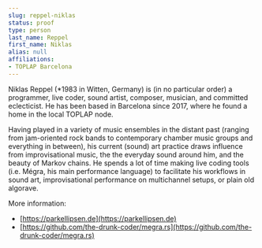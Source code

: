 ```yaml
---
slug: reppel-niklas
status: proof
type: person
last_name: Reppel
first_name: Niklas
alias: null
affiliations:
- TOPLAP Barcelona
---
```


Niklas Reppel (*1983 in Witten, Germany) is (in no particular order) a programmer, live coder, sound artist, 
composer, musician, and committed eclecticist. He has been based in Barcelona since 2017, where he found a home
in the local TOPLAP node.

Having played in a variety of music ensembles in the distant past (ranging from jam-oriented rock bands 
to contemporary chamber music groups and everything in between), his current (sound) art practice draws influence 
from improvisational music, the the everyday sound around him, and the beauty of Markov chains. 
He spends a lot of time making live coding tools (i.e. Mégra, his main performance language) to 
facilitate his workflows in sound art, improvisational performance on multichannel setups, or plain old algorave.

More information:
* [https://parkellipsen.de](https://parkellipsen.de)
* [https://github.com/the-drunk-coder/megra.rs](https://github.com/the-drunk-coder/megra.rs)
